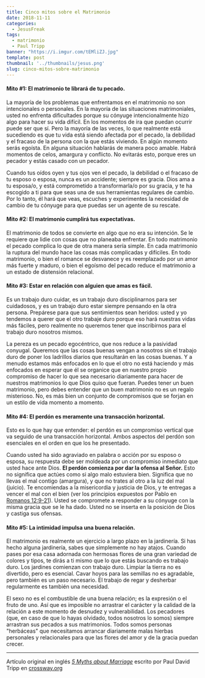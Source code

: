```yaml
---
title: Cinco mitos sobre el Matrimonio
date: 2018-11-11
categories:
  - JesusFreak
tags:
  - matrimonio
  - Paul Tripp
banner: "https://i.imgur.com/tEMliZJ.jpg"
template: post
thumbnail: '../thumbnails/jesus.png'
slug: cinco-mitos-sobre-matrimonio
---
```


#### Mito #1: El matrimonio te librará de tu pecado.

La mayoría de los problemas que enfrentamos en el matrimonio no son intencionales o personales. En la mayoría de las situaciones matrimoniales, usted no enfrenta dificultades porque su cónyuge intencionalmente hizo algo para hacer su vida difícil. En los momentos de ira que puedan ocurrir puede ser que sí. Pero la mayoría de las veces, lo que realmente está sucediendo es que tu vida está siendo afectada por el pecado, la debilidad y el fracaso de la persona con la que estás viviendo. En algún momento serás egoísta. En alguna situación hablarás de manera poco amable. Habrá momentos de celos, amargura y conflicto. No evitarás esto, porque eres un pecador y estás casado con un pecador.

Cuando tus oídos oyen y tus ojos ven el pecado, la debilidad o el fracaso de tu esposo o esposa, nunca es un accidente; siempre es gracia. Dios ama a tu esposa/o, y está comprometido a transformarla/o por su gracia, y te ha escogido a ti para que seas una de sus herramientas regulares de cambio. Por lo tanto, él hará que veas, escuches y experimentes la necesidad de cambio de tu cónyuge para que puedas ser un agente de su rescate.

#### Mito #2: El matrimonio cumplirá tus expectativas.

El matrimonio de todos se convierte en algo que no era su intención. Se le requiere que lidie con cosas que no planeaba enfrentar. En todo matrimonio el pecado complica lo que de otra manera sería simple. En cada matrimonio la ruptura del mundo hace las cosas más complicadas y difíciles. En todo matrimonio, o bien el romance se desvanece y es reemplazado por un amor más fuerte y maduro, o bien el egoísmo del pecado reduce el matrimonio a un estado de distensión relacional.

#### Mito #3: Estar en relación con alguien que amas es fácil.

Es un trabajo duro cuidar, es un trabajo duro disciplinarnos para ser cuidadosos, y es un trabajo duro estar siempre pensando en la otra persona. Prepárese para que sus sentimientos sean heridos: usted y yo tendemos a querer que el otro trabaje duro porque eso hará nuestras vidas más fáciles, pero realmente no queremos tener que inscribirnos para el trabajo duro nosotros mismos.

La pereza es un pecado egocéntrico, que nos reduce a la pasividad conyugal. Queremos que las cosas buenas vengan a nosotros sin el trabajo duro de poner los ladrillos diarios que resultarán en las cosas buenas. Y a menudo estamos más enfocados en lo que el otro no está haciendo y más enfocados en esperar que él se organice que en nuestro propio compromiso de hacer lo que sea necesario diariamente para hacer de nuestros matrimonios lo que Dios quiso que fueran. Puedes tener un buen matrimonio, pero debes entender que un buen matrimonio no es un regalo misterioso. No, es más bien un conjunto de compromisos que se forjan en un estilo de vida momento a momento.

#### Mito #4: El perdón es meramente una transacción horizontal.

Esto es lo que hay que entender: el perdón es un compromiso vertical que va seguido de una transacción horizontal. Ambos aspectos del perdón son esenciales en el orden en que los he presentado.

Cuando usted ha sido agraviado en palabra o acción por su esposo o esposa, su respuesta debe ser moldeada por un compromiso inmediato que usted hace ante Dios. **El perdón comienza por dar la ofensa al Señor.** Esto no significa que actúes como si algo malo estuviera bien. Significa que no llevas el mal contigo (amargura), y que no trates al otro a la luz del mal (juicio). Te encomiendas a la misericordia y justicia de Dios, y te entregas a vencer el mal con el bien (ver los principios expuestos por Pablo en [Romanos 12:9-21](https://www.biblegateway.com/passage/?search=Romanos+12%3A9-21&version=NBLH)). Usted se compromete a responder a su cónyuge con la misma gracia que se le ha dado. Usted no se inserta en la posición de Dios y castiga sus ofensas.

#### Mito #5: La intimidad impulsa una buena relación.

El matrimonio es realmente un ejercicio a largo plazo en la jardinería. Si has hecho alguna jardinería, sabes que simplemente no hay atajos. Cuando pases por esa casa adornada con hermosas flores de una gran variedad de colores y tipos, te dirás a ti mismo que lo que estás buscando es trabajo duro. Los jardines comienzan con trabajo duro. Limpiar la tierra no es divertido, pero es esencial. Cavar hoyos para las semillas no es agradable, pero también es un paso necesario. El trabajo de regar y desherbar regularmente es también una necesidad.

El sexo no es el combustible de una buena relación; es la expresión o el fruto de uno. Así que es imposible no arrastrar el carácter y la calidad de la relación a este momento de desnudez y vulnerabilidad. Los pecadores (que, en caso de que lo hayas olvidado, todos nosotros lo somos) siempre arrastran sus pecados a sus matrimonios. Todos somos personas "herbáceas" que necesitamos arrancar diariamente malas hierbas personales y relacionales para que las flores del amor y de la gracia puedan crecer.

---

Artículo original en inglés _[5 Myths about Marriage](https://www.crossway.org/articles/5-myths-about-marriage/)_ escrito por Paul David Tripp en [crossway.org](https://www.crossway.org/)